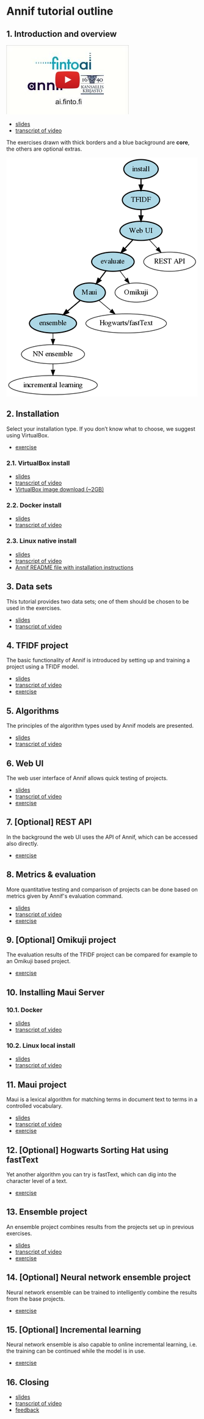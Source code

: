 # Annif tutorial outline

## 1. Introduction and overview

[![Watch the video](/img/ZKN22mXKMm8.jpg)](https://youtu.be/ZKN22mXKMm8)

- [slides]()
- [transcript of video]()

The exercises drawn with thick borders and a blue background are **core**, the
others are optional extras.

![overview](overview.png)

## 2. Installation
Select your installation type. If you don’t know what to choose, we suggest using VirtualBox.
- [exercise](/exercises/01_install_annif.md)

### 2.1. VirtualBox install

- [slides]()
- [transcript of video]()
- [VirtualBox image download (~2GB)](https://annif.org/download/)

### 2.2. Docker install

- [slides]()
- [transcript of video]()

### 2.3. Linux native install

- [slides]()
- [transcript of video]()
- [Annif README file with installation instructions](https://github.com/NatLibFi/Annif/blob/master/README.md)

## 3. Data sets
This tutorial provides two data sets; one of them should be chosen to be used in the exercises.

- [slides]()
- [transcript of video]()

## 4. TFIDF project
The basic functionality of Annif is introduced by setting up and training a project using a TFIDF model.

- [slides]()
- [transcript of video]()
- [exercise](/exercises/02_tfidf_project.md)

## 5. Algorithms
The principles of the algorithm types used by Annif models are presented.

- [slides]()
- [transcript of video]()

## 6. Web UI
The web user interface of Annif allows quick testing of projects.

- [slides]()
- [transcript of video]()
- [exercise](/exercises/03_web_ui.md)

## 7. [Optional] REST API
In the background the web UI uses the API of Annif, which can be accessed also directly.
- [exercise](/exercises/07_rest_api.md)


## 8. Metrics & evaluation
More quantitative testing and comparison of projects can be done based on metrics given by Annif's evaluation command.

- [slides]()
- [transcript of video]()
- [exercise](/exercises/04_evaluate.md)

## 9. [Optional] Omikuji project
The evaluation results of the TFIDF project can be compared for example to an Omikuji based project.
- [exercise](/exercises/08_omikuji_project.md)

## 10. Installing Maui Server
### 10.1. Docker

- [slides]()
- [transcript of video]()

### 10.2. Linux local install

- [slides]()
- [transcript of video]()

## 11. Maui project
Maui is a lexical algorithm for matching terms in document text to terms in a controlled vocabulary.

- [slides]()
- [transcript of video]()
- [exercise](/exercises/05_maui_project.md)

## 12. [Optional] Hogwarts Sorting Hat using fastText
Yet another algorithm you can try is fastText, which can dig into the character level of a text.
- [exercise](/exercises/09_hogwarts.md)

## 13. Ensemble project
An ensemble project combines results from the projects set up in previous exercises.

- [slides]()
- [transcript of video]()
- [exercise](/exercises/06_ensemble_project.md)

## 14. [Optional] Neural network ensemble project
Neural network ensemble can be trained to intelligently combine the results from the base projects. 

- [exercise](/exercises/10_nn_ensemble_project.md)

## 15. [Optional] Incremental learning
Neural network ensemble is also capable to online incremental learning, i.e. the training can be continued while the model is in use.

- [exercise](/exercises/11_incremental_learning.md)

## 16. Closing

- [slides]()
- [transcript of video]()
- [feedback]()
